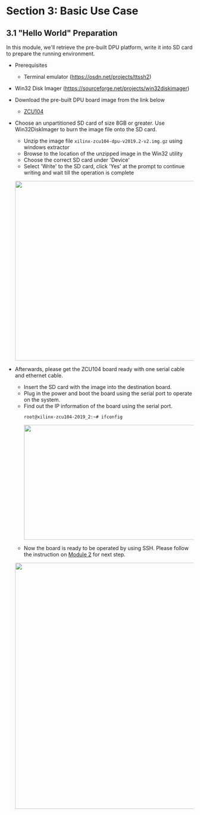 # Section 3: Basic Use Case

## 3.1 "Hello World" Preparation

In this module, we'll retrieve the pre-built DPU platform, write it into SD card to prepare the running environment.


* Prerequisites
  
  * Terminal emulator (https://osdn.net/projects/ttssh2)
* Win32 Disk Imager (https://sourceforge.net/projects/win32diskimager)
  
* Download the pre-built DPU board image from the link below

  * [ZCU104](https://www.xilinx.com/bin/public/openDownload?filename=xilinx-zcu104-dpu-v2019.2-v2.img.gz) 

* Choose an unpartitioned SD card of size 8GB or greater. Use Win32DiskImager to burn the image file onto the SD card.
  * Unzip the image file ``xilinx-zcu104-dpu-v2019.2-v2.img.gz`` using windows extractor
  * Browse to the location of the unzipped image in the Win32 utility
  * Choose the correct SD card under 'Device'
  * Select 'Write' to the SD card, click 'Yes' at the prompt to continue writing and wait till the operation is complete
  
  <p align="left">
  <img width="720" height="482" src="images/win32.png">
  </p>
  
* Afterwards, please get the ZCU104 board ready with one serial cable and ethernet cable.
  * Insert the SD card with the image into the destination board.
  * Plug in the power and boot the board using the serial port to operate on the system.
  * Find out the IP information of the board using the serial port. 
    ```
    root@xilinx-zcu104-2019_2:~# ifconfig 
    ```
    <p align="left">
    <img width="600" height="308" src="images/IP.png">
    </p>
  * Now the board is ready to be operated by using SSH. Please follow the instruction on [Module 2](https://gitenterprise.xilinx.com/swm/Vitis-In-Depth-Tutorial/tree/master/Machine_Learning_Tutorial/Section_3-Basic/Module_2) for next step. 
  <p align="left">
  <img width="720" height="660" src="images/ZCU104.png">
  </p>
